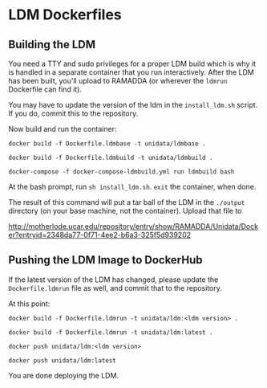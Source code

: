 # LDM Dockerfiles #

## Building the LDM ##

You need a TTY and sudo privileges for a proper LDM build which is why it is
handled in a separate container that you run interactively. After the LDM has
been built, you'll upload to RAMADDA (or wherever the `ldmrun` Dockerfile can
find it).

You may have to update the version of the ldm in the `install_ldm.sh` script. If
you do, commit this to the repository.

Now build and run the container:

    docker build -f Dockerfile.ldmbase -t unidata/ldmbase .

    docker build -f Dockerfile.ldmbuild -t unidata/ldmbuild .

    docker-compose -f docker-compose-ldmbuild.yml run ldmbuild bash

At the bash prompt, run `sh install_ldm.sh`. `exit` the container, when done.

The result of this command will put a tar ball of the LDM in the `./output`
directory (on your base machine, not the container). Upload that file to

<http://motherlode.ucar.edu/repository/entry/show/RAMADDA/Unidata/Docker?entryid=2348da77-0f71-4ee2-b6a3-325f5d939202>

## Pushing the LDM Image to DockerHub ##

If the latest version of the LDM has changed, please update the
`Dockerfile.ldmrun` file as well, and commit that to the repository.

At this point:

    docker build -f Dockerfile.ldmrun -t unidata/ldm:<ldm version> .

    docker build -f Dockerfile.ldmrun -t unidata/ldm:latest .

    docker push unidata/ldm:<ldm version>

    docker push unidata/ldm:latest

You are done deploying the LDM.
